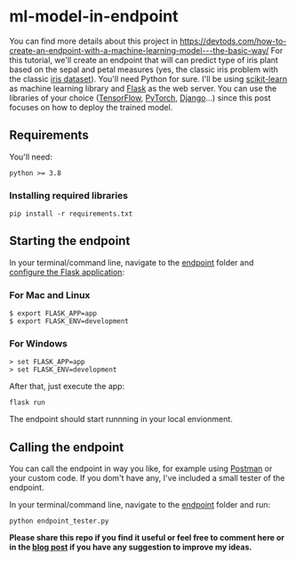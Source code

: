 # ml-model-in-endpoint
You can find more details about this project in https://devtods.com/how-to-create-an-endpoint-with-a-machine-learning-model---the-basic-way/
For this tutorial, we'll create an endpoint that will can predict type of iris plant based on the sepal and petal measures (yes, the classic iris problem with the classic [iris dataset](https://archive.ics.uci.edu/ml/datasets/iris)). You'll need Python for sure. I'll be using [scikit-learn](https://scikit-learn.org/) as machine learning library and [Flask](https://flask.palletsprojects.com/en/2.0.x/) as the web server. You can use the libraries of your choice ([TensorFlow](https://www.tensorflow.org/), [PyTorch](https://pytorch.org/), [Django](https://www.djangoproject.com/)...) since this post focuses on how to deploy the trained model.

## Requirements
You'll need:

`python >= 3.8`

### Installing required libraries
`pip install -r requirements.txt`

## Starting the endpoint
In your terminal/command line, navigate to the [endpoint](endpoint/) folder and [configure the Flask application](https://flask.palletsprojects.com/en/2.0.x/quickstart/):

### For Mac and Linux
```
$ export FLASK_APP=app
$ export FLASK_ENV=development
```
### For Windows
```
> set FLASK_APP=app
> set FLASK_ENV=development
```
After that, just execute the app:

`flask run`

The endpoint should start runnning in your local envionment.

## Calling the endpoint
You can call the endpoint in way you like, for example using [Postman](https://www.postman.com/) or your custom code. If you dom't have any, I've included a small tester of the endpoint.

In your terminal/command line, navigate to the [endpoint](endpoint/) folder and run:

`python endpoint_tester.py`

**Please share this repo if you find it useful or feel free to comment here or in the [blog post](https://devtods.com/how-to-create-an-endpoint-with-a-machine-learning-model---the-basic-way/) if you have any suggestion to improve my ideas.**
